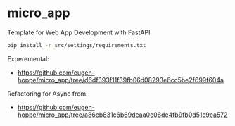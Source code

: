 # micro_app
Template for Web App Development with FastAPI


```bash
pip install -r src/settings/requirements.txt
```

Experemental:
- https://github.com/eugen-hoppe/micro_app/tree/d6df393f11f39fb06d08293e6cc5be2f699f604a


Refactoring for Async from:
- https://github.com/eugen-hoppe/micro_app/tree/a86cb831c6b69deaa0c06de4fb9fb0d51c9ea572
